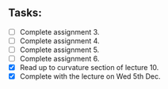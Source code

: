 ## Tasks:
- [ ] Complete assignment 3.
- [ ] Complete assignment 4.
- [ ] Complete assignment 5.
- [ ] Complete assignment 6.
- [x] Read up to curvature section of lecture 10.
- [x] Complete with the lecture on Wed 5th Dec.
